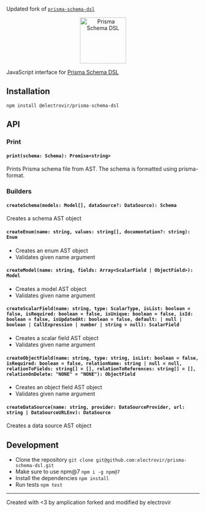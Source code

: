 Updated fork of [`prisma-schema-dsl`](https://github.com/amplication/prisma-schema-dsl)

<p align="center">
    <img height="120" src="./assets/hero.png" alt="Prisma Schema DSL" />
</p>

JavaScript interface for [Prisma Schema DSL](https://www.prisma.io/docs/reference/tools-and-interfaces/prisma-schema)

## Installation

```
npm install @electrovir/prisma-schema-dsl
```

## API

### Print

#### `print(schema: Schema): Promise<string>`

Prints Prisma schema file from AST.
The schema is formatted using prisma-format.

### Builders

#### `createSchema(models: Model[], dataSource?: DataSource): Schema`

Creates a schema AST object

#### `createEnum(name: string, values: string[], documentation?: string): Enum`

-   Creates an enum AST object
-   Validates given name argument

#### `createModel(name: string, fields: Array<ScalarField | ObjectField>): Model`

-   Creates a model AST object
-   Validates given name argument

#### `createScalarField(name: string, type: ScalarType, isList: boolean = false, isRequired: boolean = false, isUnique: boolean = false, isId: boolean = false, isUpdatedAt: boolean = false, default: | null | boolean | CallExpression | number | string = null): ScalarField`

-   Creates a scalar field AST object
-   Validates given name argument

#### `createObjectField(name: string, type: string, isList: boolean = false, isRequired: boolean = false, relationName: string | null = null, relationToFields: string[] = [], relationToReferences: string[] = [], relationOnDelete: "NONE" = "NONE"): ObjectField`

-   Creates an object field AST object
-   Validates given name argument

#### `createDataSource(name: string, provider: DataSourceProvider, url: string | DataSourceURLEnv): DataSource`

Creates a data source AST object

## Development

-   Clone the repository `git clone git@github.com:electrovir/prisma-schema-dsl.git`
-   Make sure to use npm@7 `npm i -g npm@7`
-   Install the dependencies `npm install`
-   Run tests `npm test`

---

Created with <3 by amplication
forked and modified by electrovir
